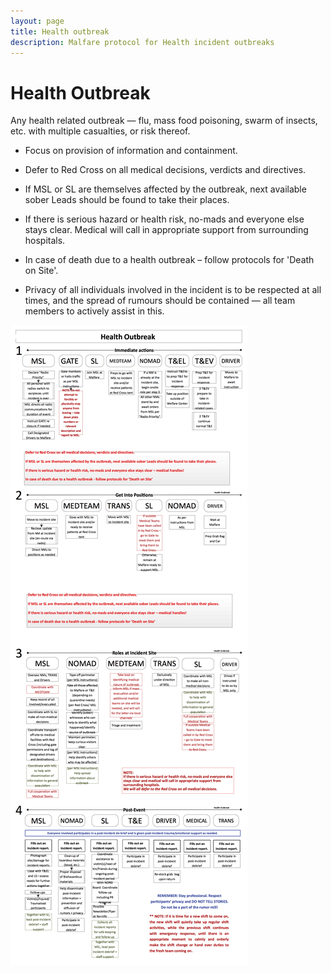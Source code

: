 ```yaml
---
layout: page
title: Health outbreak
description: Malfare protocol for Health incident outbreaks
---
```

# Health Outbreak

Any health related outbreak &mdash; flu, mass food poisoning, swarm of
insects, etc. with multiple casualties, or risk thereof.

- Focus on provision of information and containment.

- Defer to Red Cross on all medical decisions, verdicts and
    directives.

- If MSL or SL are themselves affected by the outbreak, next available
    sober Leads should be found to take their places.

- If there is serious hazard or health risk, no-mads and everyone else
    stays clear. Medical will call in appropriate support from
    surrounding hospitals.

- In case of death due to a health outbreak &ndash; follow protocols
    for 'Death on Site'.

- Privacy of all individuals involved in the incident is to be
    respected at all times, and the spread of rumours should be
    contained &mdash; all team members to actively assist in this.


![Health Outbreak 1](img/ho-1.png "Health Outbreak 1") 
­­­
